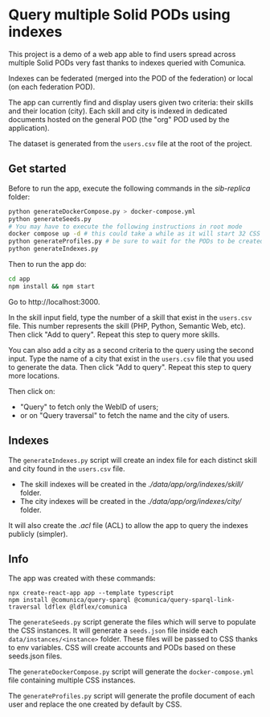 # Query multiple Solid PODs using indexes

This project is a demo of a web app able to find users spread across multiple Solid PODs very fast thanks to indexes queried with Comunica.

Indexes can be federated (merged into the  POD of the federation) or local (on each federation POD).

The app can currently find and display users given two criteria: their skills and their location (city). Each skill and city is indexed in dedicated documents hosted on the general POD (the "org" POD used by the application).

The dataset is generated from the `users.csv` file at the root of the project.

## Get started

Before to run the app, execute the following commands in the *sib-replica* folder:
```sh
python generateDockerCompose.py > docker-compose.yml
python generateSeeds.py
# You may have to execute the following instructions in root mode
docker compose up -d # this could take a while as it will start 32 CSS instances
python generateProfiles.py # be sure to wait for the PODs to be created (docker logs -f sib1)
python generateIndexes.py
```

Then to run the app do:
```sh
cd app
npm install && npm start
```

Go to http://localhost:3000.

In the skill input field, type the number of a skill that exist in the `users.csv` file. This number represents the skill (PHP, Python, Semantic Web, etc). Then click "Add to query". Repeat this step to query more skills.

You can also add a city as a second criteria to the query using the second input. Type the name of a city that exist in the `users.csv` file that you used to generate the data. Then click "Add to query". Repeat this step to query more locations.

Then click on:
- "Query" to fetch only the WebID of users;
- or on "Query traversal" to fetch the name and the city of users.

## Indexes

The `generateIndexes.py` script will create an index file for each distinct skill and city found in the `users.csv` file.

- The skill indexes will be created in the *./data/app/org/indexes/skill/* folder.
- The city indexes will be created in the *./data/app/org/indexes/city/* folder.

It will also create the *.acl* file (ACL) to allow the app to query the indexes publicly (simpler).

## Info

The app was created with these commands:
```
npx create-react-app app --template typescript
npm install @comunica/query-sparql @comunica/query-sparql-link-traversal ldflex @ldflex/comunica
```

The `generateSeeds.py` script generate the files which will serve to populate the CSS instances. It will generate a `seeds.json` file inside each `data/instances/<instance>` folder. These files will be passed to CSS thanks to env variables. CSS will create accounts and PODs based on these seeds.json files.

The `generateDockerCompose.py` script will generate the `docker-compose.yml` file containing multiple CSS instances.

The `generateProfiles.py` script will generate the profile document of each user and replace the one created by default by CSS.